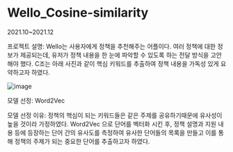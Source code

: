 # Wello_Cosine-similarity
2021.10~2021.12

프로젝트 설명:
Wello는 사용자에게 정책을 추천해주는 어플이다.
여러 정책에 대한 정보가 제공되는데, 유저가 정책 내용을 한 눈에 파악할 수 있도록 하는 전달 방식을 고안해야 했다.
C조는 아래 사진과 같이 핵심 키워드를 추출하여 정책 내용을 가독성 있게 요약하고자 하였다.

![image](https://github.com/Haram-hub/Wello_Cosine-similarity/assets/77922075/722b4662-323b-4a34-9f55-231b96529b78)


모델 선정:
Word2Vec

모델 선정 이유: 
정책의 핵심이 되는 키워드들은 같은 주제를 공유하기때문에 유사성이 높을 것이라 가정하였다.
Word2Vec 으로 단어를 벡터화 시킨 후, 
정책 설명과 지원 내용 등에 등장하는 단어 간의 유사도를 측정하여 유사한 단어들의 목록을 만들고
이를 통해 정책의 주제가 되는 중요한 단어를 추출하고자 하였다.
